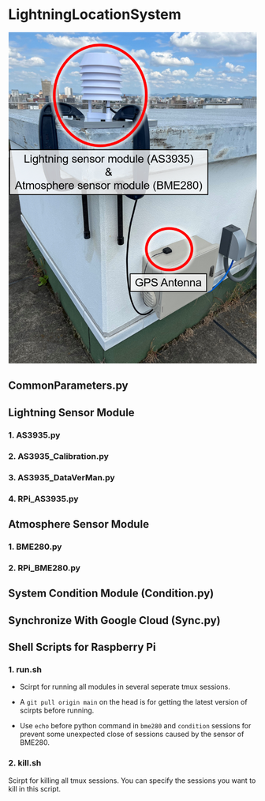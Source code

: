 # LightningLocationSystem

![Alt text](/images/System_LightningSensor.png?raw=true "Optional Title")


## CommonParameters.py


## Lightning Sensor Module
### 1. AS3935.py
### 2. AS3935_Calibration.py
### 3. AS3935_DataVerMan.py
### 4. RPi_AS3935.py

## Atmosphere Sensor Module
### 1. BME280.py
### 2. RPi_BME280.py

## System Condition Module (Condition.py)

## Synchronize With Google Cloud (Sync.py)

## Shell Scripts for Raspberry Pi
### 1. run.sh
- Scirpt for running all modules in several seperate tmux sessions.

- A `git pull origin main` on the head is for getting the latest version of scirpts before running.

- Use `echo` before python command in `bme280` and `condition` sessions for prevent some unexpected close of sessions caused by the sensor of BME280.


### 2. kill.sh
Scirpt for killing all tmux sessions.
You can specify the sessions you want to kill in this script.

